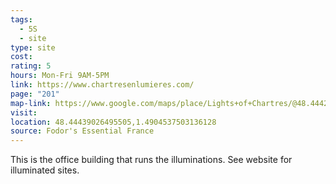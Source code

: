```yaml
---
tags:
  - 5S
  - site
type: site
cost: 
rating: 5
hours: Mon-Fri 9AM-5PM
link: https://www.chartresenlumieres.com/
page: "201"
map-link: https://www.google.com/maps/place/Lights+of+Chartres/@48.4442135,1.4878063,17z/data=!3m1!4b1!4m6!3m5!1s0x47e40c492c70f2ad:0xa45d7289978b04d6!8m2!3d48.44421!4d1.4903812!16s%2Fg%2F11c5sbd2ms?entry=ttu&g_ep=EgoyMDI0MDgyOC4wIKXMDSoASAFQAw%3D%3D
visit: 
location: 48.44439026495505,1.4904537503136128
source: Fodor's Essential France
---
```

This is the office building that runs the illuminations. See website for illuminated sites.